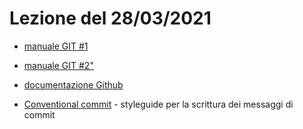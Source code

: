 # Lezione del 28/03/2021

- [manuale GIT #1](https://rogerdudler.github.io/git-guide/index.it.html)
- [manuale GIT #2"](https://docs.github.com/en/get-started/using-git/about-git)
- [documentazione Github](https://docs.github.com)

- [Conventional commit](https://www.conventionalcommits.org/en/v1.0.0/) - styleguide per la scrittura dei messaggi di commit
